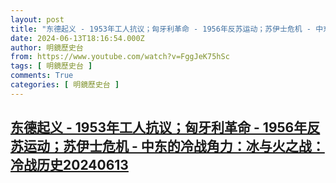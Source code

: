 ```yaml
---
layout: post
title: "东德起义 - 1953年工人抗议；匈牙利革命 - 1956年反苏运动；苏伊士危机 - 中东的冷战角力：冰与火之战：冷战历史20240613"
date: 2024-06-13T18:16:54.000Z
author: 明鏡歷史台
from: https://www.youtube.com/watch?v=FggJeK75hSc
tags: [ 明鏡歷史台 ]
comments: True
categories: [ 明鏡歷史台 ]
---
```

<!--1718302614000-->
[东德起义 - 1953年工人抗议；匈牙利革命 - 1956年反苏运动；苏伊士危机 - 中东的冷战角力：冰与火之战：冷战历史20240613](https://www.youtube.com/watch?v=FggJeK75hSc)
------

<div>

</div>
